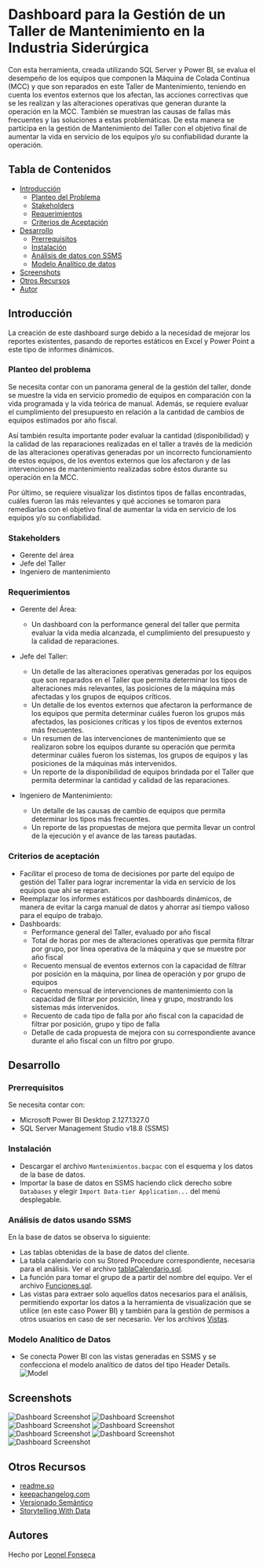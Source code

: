 
# Dashboard para la Gestión de un Taller de Mantenimiento en la Industria Siderúrgica  

Con esta herramienta, creada utilizando SQL Server y Power BI, se evalua el desempeño de los equipos que componen la Máquina de Colada Continua (MCC) y que son reparados en este Taller de Mantenimiento, teniendo en cuenta los eventos externos que los afectan, las acciones correctivas que se les realizan y las alteraciones operativas que generan durante la operación en la MCC. También se muestran las causas de fallas más frecuentes y las soluciones a estas problemáticas.
De esta manera se participa en la gestión de Mantenimiento del Taller con el objetivo final de aumentar la vida en servicio de los equipos y/o su confiabilidad durante la operación.


## Tabla de Contenidos

- [Introducción](#introduccion)
    - [Planteo del Problema](#planteodelproblema)
    - [Stakeholders](#stakeholders)
    - [Requerimientos](#requerimientos)
    - [Criterios de Aceptación](#criteriosdeaceptacion)
- [Desarrollo](#desarrollo)
    - [Prerrequisitos](#prerrequisitos)
    - [Instalación](#instalacion)
    - [Análisis de datos con SSMS](#analisisdedatosconssms)
    - [Modelo Analítico de datos](#modeloanaliticodedatos)
- [Screenshots](#screenshots)
- [Otros Recursos](#Otrosrecursos)
- [Autor](#autores)


## Introducción

La creación de este dashboard surge debido a la necesidad de mejorar los reportes existentes, pasando de reportes estáticos en Excel y Power Point a este tipo de informes dinámicos.

### Planteo del problema

Se necesita contar con un panorama general de la gestión del taller, donde se muestre la vida en servicio promedio de equipos en comparación con la vida programada y la vida teórica de manual. Además, se requiere evaluar el cumplimiento del presupuesto en relación a la cantidad de cambios de equipos estimados por año fiscal.

Así también resulta importante poder evaluar la cantidad (disponibilidad) y la calidad de las reparaciones realizadas en el taller a través de la medición de las alteraciones operativas generadas por un incorrecto funcionamiento de estos equipos, de los eventos externos que los afectaron y de las intervenciones de mantenimiento realizadas sobre éstos durante su operación en la MCC.

Por último, se requiere visualizar los distintos tipos de fallas encontradas, cuáles fueron las más relevantes y qué acciones se tomaron para remediarlas con el objetivo final de aumentar la vida en servicio de los equipos y/o su confiabilidad.

### Stakeholders

- Gerente del área
- Jefe del Taller
- Ingeniero de mantenimiento

### Requerimientos

- Gerente del Área:
    - Un dashboard con la performance general del taller que permita evaluar la vida media alcanzada, el cumplimiento del presupuesto y la calidad de reparaciones.

- Jefe del Taller:
    - Un detalle de las alteraciones operativas generadas por los equipos que son reparados en el Taller que permita determinar los tipos de alteraciones más relevantes, las posiciones de la máquina más afectadas y los grupos de equipos críticos.
    - Un detalle de los eventos externos que afectaron la performance de los equipos que permita determinar cuáles fueron los grupos más afectados, las posiciones críticas y los tipos de eventos externos más frecuentes.
    - Un resumen de las intervenciones de mantenimiento que se realizaron sobre los equipos durante su operación que permita determinar cuáles fueron los sistemas, los grupos de equipos y las posiciones de la máquinas más intervenidos.
    - Un reporte de la disponibilidad de equipos brindada por el Taller que permita determinar la cantidad y calidad de las reparaciones.

- Ingeniero de Mantenimiento:
    - Un detalle de las causas de cambio de equipos que permita determinar los tipos más frecuentes.
    - Un reporte de las propuestas de mejora que permita llevar un control de la ejecución y el avance de las tareas pautadas.

### Criterios de aceptación

- Facilitar el proceso de toma de decisiones por parte del equipo de gestión del Taller para lograr incrementar la vida en servicio de los equipos que ahí se reparan.
- Reemplazar los informes estáticos por dashboards dinámicos, de manera de evitar la carga manual de datos y ahorrar así tiempo valioso para el equipo de trabajo.
- Dashboards:
    - Performance general del Taller, evaluado por año fiscal
    - Total de horas por mes de alteraciones operativas que permita filtrar por grupo, por línea operativa de la máquina y que se muestre por año fiscal
    - Recuento mensual de eventos externos con la capacidad de filtrar por posición en la máquina, por línea de operación y por grupo de equipos
    - Recuento mensual de intervenciones de mantenimiento con la capacidad de filtrar por posición, línea y grupo, mostrando los sistemas más intervenidos.
    - Recuento de cada tipo de falla por año fiscal con la capacidad de filtrar por posición, grupo y tipo de falla
    - Detalle de cada propuesta de mejora con su correspondiente avance durante el año fiscal con un filtro por grupo.


## Desarrollo

### Prerrequisitos

Se necesita contar con:
- Microsoft Power BI Desktop 2.127.1327.0
- SQL Server Management Studio v18.8 (SSMS)

### Instalación
    
- Descargar el archivo `Mantenimientos.bacpac` con el esquema y los datos de la base de datos.
- Importar la base de datos en SSMS haciendo click derecho sobre `Databases` y elegir `Import Data-tier Application...` del menú desplegable.

### Análisis de datos usando SSMS

En la base de datos se observa lo siguiente:
- Las tablas obtenidas de la base de datos del cliente. 
- La tabla calendario con su Stored Procedure correspondiente, necesaria para el análisis. Ver el archivo [tablaCalendario.sql](https://github.com/leonelefonseca/Gestion-Taller-de-Mantenimiento-con-Power-BI-y-SQL/blob/main/Tabla%20Calendario/tablaCalendario.sql).
- La función para tomar el grupo de a partir del nombre del equipo. Ver el archivo [Funciones.sql](https://github.com/leonelefonseca/Gestion-Taller-de-Mantenimiento-con-Power-BI-y-SQL/blob/main/Funciones/Funciones.sql).
- Las vistas para extraer solo aquellos datos necesarios para el análisis, permitiendo exportar los datos a la herramienta de visualización que se utilice (en este caso Power BI) y también para la gestión de permisos a otros usuarios en caso de ser necesario. Ver los archivos [Vistas](https://github.com/leonelefonseca/Gestion-Taller-de-Mantenimiento-con-Power-BI-y-SQL/tree/main/Vistas).

### Modelo Analítico de Datos

- Se conecta Power BI con las vistas generadas en SSMS y se confecciona el modelo analítico de datos del tipo Header Details.
![Model](/images/ModeloAnalitico1.png)


## Screenshots

![Dashboard Screenshot](/images/Screenshots/1.General.png)
![Dashboard Screenshot](/images/Screenshots/2.AlteracionesOperativas.png)
![Dashboard Screenshot](/images/Screenshots/3.EventosExternos.png)
![Dashboard Screenshot](/images/Screenshots/4.IntervencionesDeMantenimiento.png)
![Dashboard Screenshot](/images/Screenshots/5.Disponibilidad.png)
![Dashboard Screenshot](/images/Screenshots/6.ABCDeFallas.png)
![Dashboard Screenshot](/images/Screenshots/7.PropuestasDeMejora.png)


## Otros Recursos

- [readme.so](https://readme.so)
- [keepachangelog.com](https://keepachangelog.com/es-ES/1.1.0/)
- [Versionado Semántico](https://semver.org/lang/es/)
- [Storytelling With Data](https://www.storytellingwithdata.com/)


## Autores

Hecho por [Leonel Fonseca](www.linkedin.com/inleonel-edgardo-fonseca-76637a161)
